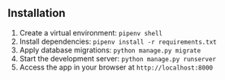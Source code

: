 
## Installation
1. Create a virtual environment: `pipenv shell`
2. Install dependencies: `pipenv install -r requirements.txt`
3. Apply database migrations: `python manage.py migrate`
4. Start the development server: `python manage.py runserver`
5. Access the app in your browser at `http://localhost:8000`





